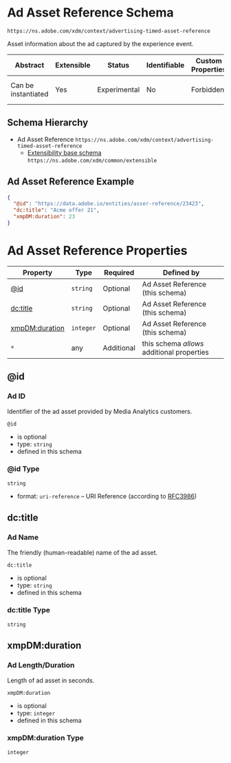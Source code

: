 
# Ad Asset Reference Schema

```
https://ns.adobe.com/xdm/context/advertising-timed-asset-reference
```

Asset information about the ad captured by the experience event.

| Abstract | Extensible | Status | Identifiable | Custom Properties | Additional Properties | Defined In |
|----------|------------|--------|--------------|-------------------|-----------------------|------------|
| Can be instantiated | Yes | Experimental | No | Forbidden | Permitted | [context/advertising-timed-asset-reference.schema.json](context/advertising-timed-asset-reference.schema.json) |
## Schema Hierarchy

* Ad Asset Reference `https://ns.adobe.com/xdm/context/advertising-timed-asset-reference`
  * [Extensibility base schema](../common/extensible.schema.md) `https://ns.adobe.com/xdm/common/extensible`


## Ad Asset Reference Example
```json
{
  "@id": "https://data.adobe.io/entities/asser-reference/23423",
  "dc:title": "Acme offer 21",
  "xmpDM:duration": 23
}
```

# Ad Asset Reference Properties

| Property | Type | Required | Defined by |
|----------|------|----------|------------|
| [@id](#id) | `string` | Optional | Ad Asset Reference (this schema) |
| [dc:title](#dctitle) | `string` | Optional | Ad Asset Reference (this schema) |
| [xmpDM:duration](#xmpdmduration) | `integer` | Optional | Ad Asset Reference (this schema) |
| `*` | any | Additional | this schema *allows* additional properties |

## @id
### Ad ID

Identifier of the ad asset provided by Media Analytics customers.

`@id`
* is optional
* type: `string`
* defined in this schema

### @id Type


`string`
* format: `uri-reference` – URI Reference (according to [RFC3986](https://tools.ietf.org/html/rfc3986))






## dc:title
### Ad Name

The friendly (human-readable) name of the ad asset.

`dc:title`
* is optional
* type: `string`
* defined in this schema

### dc:title Type


`string`






## xmpDM:duration
### Ad Length/Duration

Length of ad asset in seconds.

`xmpDM:duration`
* is optional
* type: `integer`
* defined in this schema

### xmpDM:duration Type


`integer`





